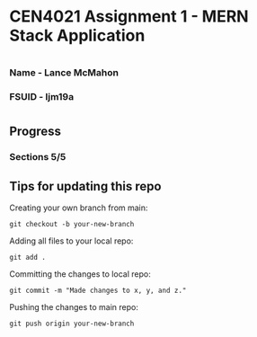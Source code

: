 # CEN4021 Assignment 1 - MERN Stack Application
#
### Name - Lance McMahon
### FSUID - ljm19a
#

## Progress

### Sections 5/5

## Tips for updating this repo

Creating your own branch from main:
```
git checkout -b your-new-branch
```

Adding all files to your local repo:
```
git add .
```

Committing the changes to local repo:
```
git commit -m "Made changes to x, y, and z."
```

Pushing the changes to main repo:
```
git push origin your-new-branch
```
